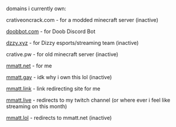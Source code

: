domains i currently own:

crativeoncrack.com - for a modded minecraft server (inactive)

[doobbot.com](http://doobbot.com) - for Doob Discord Bot

[dzzy.xyz](https://dzzy.xyz) - for Dizzy esports/streaming team (inactive)

crative.pw - for old minecraft server (inactive)

[mmatt.net](https://mmatt.net) - for me

[mmatt.gay](http://mmatt.gay) - idk why i own this lol (inactive)

[mmatt.link](http://mmatt.link) - link redirecting site for me

[mmatt.live](http://mmatt.live) - redirects to my twitch channel (or where ever i feel like streaming on this month)

[mmatt.lol](http://mmatt.lol) - redirects to mmatt.net (inactive)
